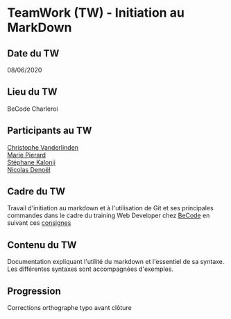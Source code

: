 # TeamWork (TW) - Initiation au **M**ark**D**own

## Date du TW
08/06/2020

## Lieu du TW
BeCode Charleroi 

## Participants au TW
[Christophe Vanderlinden](https://github.com/ch-vdld-dev)  
[Marie Pierard](https://github.com/Marie-Pierard)  
[Stéphane Kalonji](https://github.com/kalonjis)  
[Nicolas Denoël](https://github.com/nicode-be/)  

## Cadre du TW 
Travail d'initiation au markdown et à l'utilisation de Git et ses principales commandes dans le cadre du training Web Developer chez [BeCode](https://www.becode.org) en suivant ces [consignes](https://github.com/becodeorg/CRL-Woods-3.21/blob/master/LearningPath/01-Prairie/04.Markdown/2.exercice-markdown-groupe.md)

## Contenu du TW
Documentation expliquant l'utilité du markdown et l'essentiel de sa syntaxe.
Les différentes syntaxes sont accompagnées d'exemples. 

## Progression
Corrections orthographe typo avant clôture

